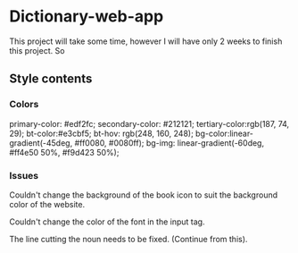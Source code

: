 # Dictionary-web-app
This project will take some time, however I will have only 2 weeks to finish this project. So 

## Style contents

### Colors

primary-color: #edf2fc;
secondary-color: #212121;
tertiary-color:rgb(187, 74, 29);
bt-color:#e3cbf5;
bt-hov: rgb(248, 160, 248);
bg-color:linear-gradient(-45deg, #ff0080, #0080ff);
bg-img: linear-gradient(-60deg, #ff4e50 50%, #f9d423 50%);

### Issues
 
 Couldn't change the background of the book icon to suit the background color of the website.

 Couldn't change the color of the font in the input tag.

 The line cutting the noun needs to be fixed. (Continue from this).